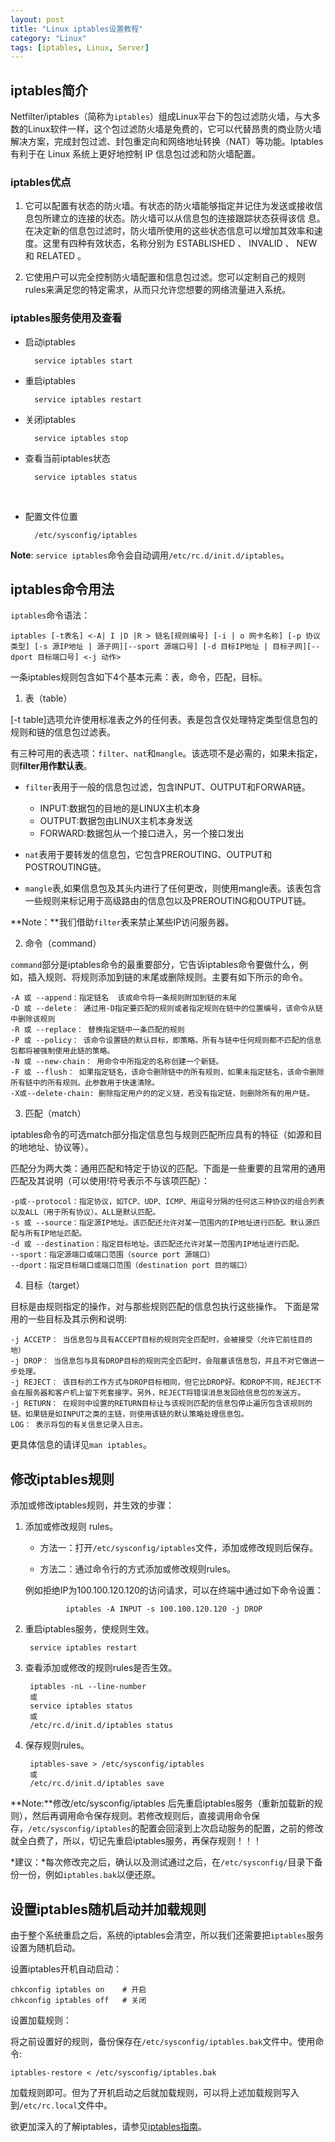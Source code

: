 ```yaml
---
layout: post
title: "Linux iptables设置教程"
category: "Linux"
tags: [iptables, Linux, Server]
---
```





## iptables简介
Netfilter/iptables（简称为`iptables`）组成Linux平台下的包过滤防火墙，与大多数的Linux软件一样，这个包过滤防火墙是免费的，它可以代替昂贵的商业防火墙解决方案，完成封包过滤、封包重定向和网络地址转换（NAT）等功能。Iptables有利于在 Linux 系统上更好地控制 IP 信息包过滤和防火墙配置。

### iptables优点
1. 它可以配置有状态的防火墙。有状态的防火墙能够指定并记住为发送或接收信息包所建立的连接的状态。防火墙可以从信息包的连接跟踪状态获得该信 息。在决定新的信息包过滤时，防火墙所使用的这些状态信息可以增加其效率和速度。这里有四种有效状态，名称分别为 ESTABLISHED 、 INVALID 、 NEW 和 RELATED 。

2. 它使用户可以完全控制防火墙配置和信息包过滤。您可以定制自己的规则rules来满足您的特定需求，从而只允许您想要的网络流量进入系统。

### iptables服务使用及查看
* 启动iptables

        service iptables start  
* 重启iptables

        service iptables restart  
* 关闭iptables

        service iptables stop  

* 查看当前iptables状态
    
        service iptables status
 
* 配置文件位置

        /etc/sysconfig/iptables
**Note**: `service iptables`命令会自动调用`/etc/rc.d/init.d/iptables`。

<!-- more -->
## iptables命令用法
`iptables`命令语法：

    iptables [-t表名] <-A| I |D |R > 链名[规则编号] [-i | o 网卡名称] [-p 协议类型] [-s 源IP地址 | 源子网][--sport 源端口号] [-d 目标IP地址 | 目标子网][--dport 目标端口号] <-j 动作> 

一条iptables规则包含如下4个基本元素：表，命令，匹配，目标。

1) 表（table）

[-t table]选项允许使用标准表之外的任何表。表是包含仅处理特定类型信息包的规则和链的信息包过滤表。

有三种可用的表选项：`filter`、`nat`和`mangle`。该选项不是必需的，如果未指定，则**filter用作默认表**。

* `filter`表用于一般的信息包过滤，包含INPUT、OUTPUT和FORWAR链。
    * INPUT:数据包的目地的是LINUX主机本身
    * OUTPUT:数据包由LINUX主机本身发送
    * FORWARD:数据包从一个接口进入，另一个接口发出

* `nat`表用于要转发的信息包，它包含PREROUTING、OUTPUT和POSTROUTING链。
* `mangle`表,如果信息包及其头内进行了任何更改，则使用mangle表。该表包含一些规则来标记用于高级路由的信息包以及PREROUTING和OUTPUT链。

**Note：**我们借助`filter`表来禁止某些IP访问服务器。

2) 命令（command）

`command`部分是iptables命令的最重要部分，它告诉iptables命令要做什么，例如，插入规则、将规则添加到链的末尾或删除规则。主要有如下所示的命令。


    -A 或 --append：指定链名  该或命令将一条规则附加到链的末尾
    -D 或 --delete： 通过用-D指定要匹配的规则或者指定规则在链中的位置编号，该命令从链中删除该规则
    -R 或 --replace： 替换指定链中一条匹配的规则
    -P 或 --policy： 该命令设置链的默认目标，即策略。所有与链中任何规则都不匹配的信息包都将被强制使用此链的策略。
    -N 或 --new-chain： 用命令中所指定的名称创建一个新链。
    -F 或 --flush： 如果指定链名，该命令删除链中的所有规则，如果未指定链名，该命令删除所有链中的所有规则。此参数用于快速清除。
    -X或--delete-chain: 删除指定用户的的定义链，若没有指定链，则删除所有的用户链。

3) 匹配（match）

iptables命令的可选match部分指定信息包与规则匹配所应具有的特征（如源和目的地地址、协议等）。

匹配分为两大类：通用匹配和特定于协议的匹配。下面是一些重要的且常用的通用匹配及其说明（可以使用!符号表示不与该项匹配）：

    -p或--protocol：指定协议，如TCP、UDP、ICMP、用逗号分隔的任何这三种协议的组合列表以及ALL（用于所有协议）。ALL是默认匹配。  
    -s 或 --source：指定源IP地址。该匹配还允许对某一范围内的IP地址进行匹配。默认源匹配与所有IP地址匹配。
    -d 或 --destination：指定目标地址。该匹配还允许对某一范围内IP地址进行匹配。
    --sport：指定源端口或端口范围（source port 源端口）      
    --dport：指定目标端口或端口范围（destination port 目的端口）  
    
4) 目标（target）

目标是由规则指定的操作，对与那些规则匹配的信息包执行这些操作。
下面是常用的一些目标及其示例和说明:

    -j ACCETP： 当信息包与具有ACCEPT目标的规则完全匹配时，会被接受（允许它前往目的地）
    -j DROP： 当信息包与具有DROP目标的规则完全匹配时，会阻塞该信息包，并且不对它做进一步处理。
    -j REJECT： 该目标的工作方式与DROP目标相同，但它比DROP好。和DROP不同，REJECT不会在服务器和客户机上留下死套接字。另外，REJECT将错误消息发回给信息包的发送方。
    -j RETURN： 在规则中设置的RETURN目标让与该规则匹配的信息包停止遍历包含该规则的链。如果链是如INPUT之类的主链，则使用该链的默认策略处理信息包。
    LOG： 表示将包的有关信息记录入日志。

更具体信息的请详见`man iptables`。


## 修改iptables规则
添加或修改iptables规则，并生效的步骤：

1. 添加或修改规则 rules。

    * 方法一：打开`/etc/sysconfig/iptables`文件，添加或修改规则后保存。

    * 方法二：通过命令行的方式添加或修改规则rules。

    例如拒绝IP为100.100.120.120的访问请求，可以在终端中通过如下命令设置：
        
                iptables -A INPUT -s 100.100.120.120 -j DROP

2. 重启iptables服务，使规则生效。

        service iptables restart
3. 查看添加或修改的规则rules是否生效。

        iptables -nL --line-number
        或
        service iptables status
        或
        /etc/rc.d/init.d/iptables status

4. 保存规则rules。

        iptables-save > /etc/sysconfig/iptables
        或
        /etc/rc.d/init.d/iptables save

**Note:**修改/etc/sysconfig/iptables 后先重启iptables服务（重新加载新的规则），然后再调用命令保存规则。若修改规则后，直接调用命令保存，`/etc/sysconfig/iptables`的配置会回滚到上次启动服务的配置，之前的修改就全白费了，所以，切记先重启iptables服务，再保存规则！！！

*建议：*每次修改完之后，确认以及测试通过之后，在`/etc/sysconfig/`目录下备份一份，例如`iptables.bak`以便还原。

## 设置iptables随机启动并加载规则
由于整个系统重启之后，系统的iptables会清空，所以我们还需要把`iptables`服务设置为随机启动。

设置iptables开机自动启动：

    chkconfig iptables on    # 开启
    chkconfig iptables off   # 关闭

设置加载规则：

将之前设置好的规则，备份保存在`/etc/sysconfig/iptables.bak`文件中。使用命令:

    iptables-restore < /etc/sysconfig/iptables.bak

加载规则即可。但为了开机启动之后就加载规则，可以将上述加载规则写入到`/etc/rc.local`文件中。




欲更加深入的了解iptables，请参见[iptables指南](http://www.frozentux.net/iptables-tutorial/cn/iptables-tutorial-cn-1.1.19.html#DRAWBACKSWITHRESTORE)。

